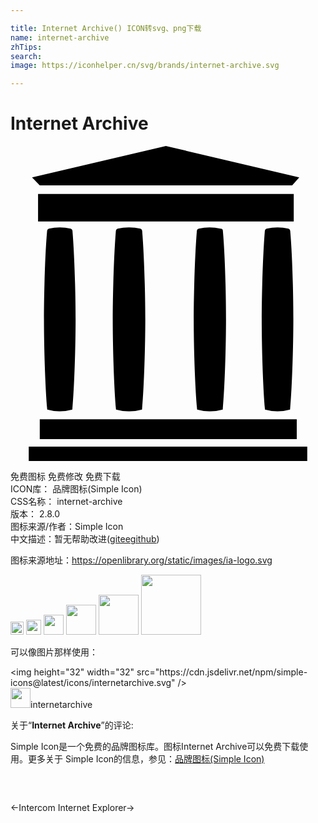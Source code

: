 ```yaml
---

title: Internet Archive() ICON转svg、png下载
name: internet-archive
zhTips: 
search: 
image: https://iconhelper.cn/svg/brands/internet-archive.svg

---
```


# Internet Archive  <small style="font-size: 60%;font-weight: 100"></small>

<div id="svg" class="svg-wrap">
<svg role="img" viewBox="0 0 24 24" xmlns="http://www.w3.org/2000/svg"><title>Internet Archive icon</title><path d="M22.61,24H1.39V22.91H22.61Zm-.8-3.18H2.23v1.51H21.81ZM21.58,3.66H2.1V5.75H21.58ZM11.84,0,1.64,2.39,2.23,3H21.46L22,2.39ZM3.71,20.21a3.44,3.44,0,0,0,1-.13c.16-1.74.25-4.9.25-6.87s-.09-5-.24-6.76a.18.18,0,0,0-.13-.15,3.56,3.56,0,0,0-.84-.1,3.69,3.69,0,0,0-.83.1.18.18,0,0,0-.13.15c-.16,1.76-.24,4.82-.24,6.76s.09,5.13.25,6.87A3.34,3.34,0,0,0,3.71,20.21Zm5.31,0a3.37,3.37,0,0,0,1-.13c.16-1.74.25-4.9.25-6.87s-.09-5-.24-6.76a.18.18,0,0,0-.13-.15A3.54,3.54,0,0,0,9,6.2a3.79,3.79,0,0,0-.84.1.18.18,0,0,0-.13.15c-.15,1.76-.24,4.82-.24,6.76s.09,5.13.25,6.87A3.36,3.36,0,0,0,9,20.21Zm6.15,0a3.37,3.37,0,0,0,1-.13c.16-1.74.25-4.9.25-6.87s-.08-5-.24-6.76A.17.17,0,0,0,16,6.3a3.54,3.54,0,0,0-.83-.1,3.62,3.62,0,0,0-.83.1.18.18,0,0,0-.14.15c-.15,1.76-.24,4.82-.24,6.76s.09,5.13.26,6.87A3.28,3.28,0,0,0,15.17,20.21Zm5.18,0a3.37,3.37,0,0,0,.95-.13c.16-1.74.25-4.9.25-6.87s-.08-5-.24-6.76a.18.18,0,0,0-.13-.15,3.54,3.54,0,0,0-.83-.1,3.79,3.79,0,0,0-.84.1.18.18,0,0,0-.13.15c-.15,1.76-.24,4.82-.24,6.76s.09,5.13.25,6.87A3.36,3.36,0,0,0,20.35,20.21Z"/></svg>
</div>
<detail full-name='internet-archive'></detail>

<div class="detail-page">
<p>
<span><span class="badge-success badge">免费图标</span> <span class="badge-success badge">免费修改</span>  <span class="badge-success badge">免费下载</span> </span>
<br/>
<span>
ICON库：
<span class="badge-secondary badge">品牌图标(Simple Icon)</span> 
</span>
<br/>
<span>
CSS名称：
<span class="badge-secondary badge">internet-archive</span> 
</span>

<br/>
<span>
版本：
<span class="badge-secondary badge">2.8.0</span> 
</span>
<br/>
<span>图标来源/作者：<span class="badge-light badge">Simple Icon</span></span> 
<br/>
<span class="zh-detail">中文描述：暂无<span class="help-link"><span>帮助改进</span>(<a href="https://gitee.com/liuwave/icon-helper/edit/master/json/brands/internet-archive.json" target="_blank" rel="noopener noreferrer">gitee</a><a href="https://github.com/liuwave/icon-helper/edit/master/json/brands/internet-archive.json" target="_blank" rel="noopener noreferrer">github</a></span>)</span><br/>
</p>
</div><div class="description description alert alert-light"><p>图标来源地址：<a href="https://openlibrary.org/static/images/ia-logo.svg" target="_blank" rel="noopener noreferrer">https://openlibrary.org/static/images/ia-logo.svg</a></p></div>
<div class="alert alert-dark">
<img height="21" width="21" src="https://cdn.jsdelivr.net/npm/simple-icons@latest/icons/internetarchive.svg" />
<img height="24" width="24" src="https://cdn.jsdelivr.net/npm/simple-icons@latest/icons/internetarchive.svg" />
<img height="32" width="32" src="https://cdn.jsdelivr.net/npm/simple-icons@latest/icons/internetarchive.svg" />
<img height="48" width="48" src="https://cdn.jsdelivr.net/npm/simple-icons@latest/icons/internetarchive.svg" />
<img height="64" width="64" src="https://cdn.jsdelivr.net/npm/simple-icons@latest/icons/internetarchive.svg" />
<img height="96" width="96" src="https://cdn.jsdelivr.net/npm/simple-icons@latest/icons/internetarchive.svg" />

</div>
<div>
  <p>可以像图片那样使用：    
  </p>
  <div class="alert alert-primary" style="font-size: 14px">
    &lt;img height="32" width="32" src="https://cdn.jsdelivr.net/npm/simple-icons@latest/icons/internetarchive.svg" /&gt;
    <copy-btn content='<img height="32" width="32" src="https://cdn.jsdelivr.net/npm/simple-icons@latest/icons/internetarchive.svg" />'></copy-btn>
  </div>
  <div class="alert alert-secondary">
    <img height="32" width="32" src="https://cdn.jsdelivr.net/npm/simple-icons@latest/icons/internetarchive.svg" />internetarchive
    <copy-btn content="internetarchive" btn-title="复制图标名称"></copy-btn>
  </div>
</div>
<div class="icon-detail__container">
<p>关于“<b>Internet Archive</b>”的评论:</p>
</div>
<Vssue title="关于“Internet Archive”的评论" />
<div><p>Simple Icon是一个免费的品牌图标库。图标Internet Archive可以免费下载使用。更多关于  Simple Icon的信息，参见：<a target="_blank" href="https://iconhelper.cn/brands.html">品牌图标(Simple Icon)</a>
</p></div>


<div style="padding:2rem 0 " class="page-nav"><p class="inner"><span class="prev">←<router-link to="/icon/intercom.html">Intercom</router-link></span> <span class="next"><router-link to="/icon/internet-explorer.html">Internet Explorer</router-link>→</span></p></div>
